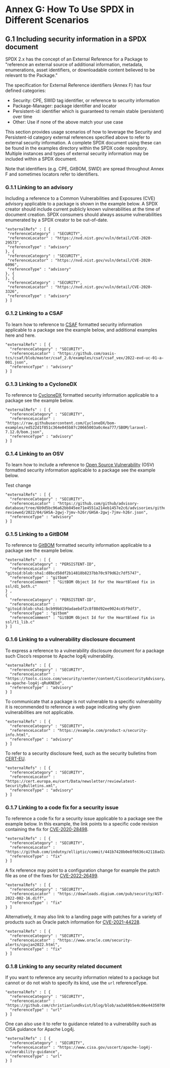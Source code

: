 # Annex G: How To Use SPDX in Different Scenarios

## G.1 Including security information in a SPDX document

SPDX 2.x has the concept of an External Reference for a Package to "reference an external source of additional information, metadata, enumerations, asset identifiers, or downloadable content believed to be relevant to the Package." 

The specification for External Reference identifiers (Annex F) has four defined categories:
- Security: CPE, SWID tag identifier, or reference to security information 
- Package-Manager: package identifier and locator
- Persistent-id:  identifier which is guaranteed to remain stable (persistent) over time
- Other: Use if none of the above match your use case

This section provides usage scenarios of how to leverage the Security and Persistent-id category external references specified above to refer to external security information. A complete SPDX document using these can be found in the examples directory within the SPDX code repository. Multiple instances and types of external security information may be included within a SPDX document.

Note that identifiers (e.g. CPE, GitBOM, SWID)  are spread throughout Annex F and sometimes locators refer to identifiers.

### G.1.1 Linking to an advisory

Including a reference to a Common Vulnerabilities and Exposures (CVE) advisory applicable to a package is shown in the example below. A SPDX creator should include current publicly known vulnerabilities at the time of document creation. SPDX consumers should always assume vulnerabilities enumerated by a SPDX creator to be out-of-date.

```
"externalRefs" : [ {
 "referenceCategory" : "SECURITY",
 "referenceLocator" : "https://nvd.nist.gov/vuln/detail/CVE-2020-29573",
 "referenceType" : "advisory"
}, {
 "referenceCategory" : "SECURITY",
 "referenceLocator" : "https://nvd.nist.gov/vuln/detail/CVE-2020-6096",
 "referenceType" : "advisory"
}, {
}, {
 "referenceCategory" : "SECURITY",
 "referenceLocator" : "https://nvd.nist.gov/vuln/detail/CVE-2020-3326",
 "referenceType" : "advisory"
} ]
```

### G.1.2 Linking to a CSAF

To learn how to reference to [CSAF](https://docs.oasis-open.org/csaf/csaf/v2.0/cs01/csaf-v2.0-cs01.html) formatted security information
applicable to a package see the example below, and additional examples here and here.

```
"externalRefs" : [ {
  "referenceCategory" : "SECURITY",
  "referenceLocator" : "https://github.com/oasis-tcs/csaf/blob/master/csaf_2.0/examples/csaf/csaf_vex/2022-evd-uc-01-a-001.json",
  "referenceType" : "advisory"
} ]
```

### G.1.3 Linking to a CycloneDX

To reference to [CycloneDX](https://cyclonedx.org) formatted security information applicable to a package see the example below.

```
"externalRefs" : [ {
  "referenceCategory" : "SECURITY",
  "referenceLocator" : "https://raw.githubusercontent.com/CycloneDX/bom-examples/ed522d1f051c364e045b87c20665003a0c4ea777/SBOM/laravel-7.12.0/bom.json",
  "referenceType" : "advisory"
} ]
```

### G.1.4 Linking to an OSV

To learn how to include a reference to [Open Source Vulnerability](https://github.com/google/osv) (OSV) formatted security information applicable to a package see the example below.

Test change

```
"externalRefs" : [ {
  "referenceCategory" : "SECURITY",
  "referenceLocator" : "https://github.com/github/advisory-database/tree/6b9d5bc96a62bb845ee71e4551a214eb1457e2c6/advisories/github-reviewed/2022/04/GHSA-2gwj-7jmv-h26r/GHSA-2gwj-7jmv-h26r.json",
  "referenceType" : "advisory"
} ]
```

### G.1.5 Linking to a GitBOM

To reference to [GitBOM](https://gitbom.dev) formatted security information applicable to a package see the example below.

```
"externalRefs" : [ {
  "referenceCategory" : "PERSISTENT-ID",
  "referenceLocator" : "gitoid:blob:sha1:d8bcd58df2b14818b8237bb70c979d62c7df5747",
  "referenceType" : "gitbom"
  "referenceComment" : "GitBOM Object Id for the HeartBleed fix in ssl/d1_both.c"
} ,
{
  "referenceCategory" : "PERSISTENT-ID",
  "referenceLocator" : "gitoid:blob:sha1:bcb99b819dadaebdf2c8f88d92ee9024c45f9df3",
  "referenceType" : "gitbom"
  "referenceComment" : "GitBOM Object Id for the HeartBleed fix in ssl/t1_lib.c"
} ]
```

### G.1.6 Linking to a vulnerability disclosure document

To express a reference to a vulnerability disclosure document for a package such Cisco’s response to Apache log4j vulnerability.

```
"externalRefs" : [ {
  "referenceCategory" : "SECURITY",
  "referenceLocator" : "https://tools.cisco.com/security/center/content/CiscoSecurityAdvisory/cisco-sa-apache-log4j-qRuKNEbd",
  "referenceType" : "advisory"
} ]
```

To communicate that a package is not vulnerable to a specific vulnerability it is recommended to reference a web page indicating why given vulnerabilities are not applicable.

```
"externalRefs" : [ {
  "referenceCategory" : "SECURITY",
  "referenceLocator" : "https://example.com/product-x/security-info.html",
  "referenceType" : "advisory"
} ]
```

To refer to a security disclosure feed, such as the security bulletins from [CERT-EU](https://cert.europa.eu).

```
"externalRefs" : [ {
  "referenceCategory" : "SECURITY",
  "referenceLocator" : "https://cert.europa.eu/cert/Data/newsletter/reviewlatest-SecurityBulletins.xml",
  "referenceType" : "advisory"
} ]
```

### G.1.7 Linking to a code fix for a security issue

To reference a code fix for a security issue applicable to a package see the example below.
In this example, the link points to a specific code revision containing the fix for [CVE-2020-28498](https://nvd.nist.gov/vuln/detail/CVE-2020-28498).

```
"externalRefs" : [ {
  "referenceCategory" : "SECURITY",
  "referenceLocator" : "https://github.com/indutny/elliptic/commit/441b7428b0e8f6636c42118ad2aaa186d3c34c3f",
  "referenceType" : "fix"
} ]
```

A fix reference may point to a configuration change for example the patch file as one of the fixes for [CVE-2022-26499](https://nvd.nist.gov/vuln/detail/CVE-2022-26499).

```
"externalRefs" : [ {
  "referenceCategory" : "SECURITY",
  "referenceLocator" : "https://downloads.digium.com/pub/security/AST-2022-002-16.diff",
  "referenceType" : "fix"
} ]
```

Alternatively, it may also link to a landing page with patches for a variety of products such as
Oracle patch information for [CVE-2021-44228](https://nvd.nist.gov/vuln/detail/CVE-2021-44228).

```
"externalRefs" : [ {
  "referenceCategory" : "SECURITY",
  "referenceLocator" : "https://www.oracle.com/security-alerts/cpujan2022.html",
  "referenceType" : "fix"
} ]
```

### G.1.8 Linking to any security related document

If you want to reference any security information related to a package but cannot or do not wish to specify its kind, use the `url` referenceType.

```
"externalRefs" : [ {
  "referenceCategory" : "SECURITY",
  "referenceLocator" : "https://github.com/christianlundkvist/blog/blob/aa3a69b5e4c06e4435070610c0c4a2b1e8731783/2020_05_26_secp256k1_twist_attacks/secp256k1_twist_attacks.md",
  "referenceType" : "url"
} ]
```

One can also use it to refer to guidance related to a vulnerability such as CISA guidance for Apache Log4j.

```
"externalRefs" : [ {
  "referenceCategory" : "SECURITY",
  "referenceLocator" : "https://www.cisa.gov/uscert/apache-log4j-vulnerability-guidance",
  "referenceType" : "url"
} ]
```
